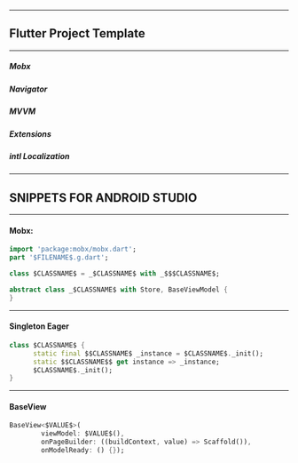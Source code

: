 ------------------------------------------
## Flutter Project Template
------------------------------------------

##### Mobx
##### Navigator
##### MVVM
##### Extensions
##### intl Localization

------------------------------------------
## SNIPPETS FOR ANDROID STUDIO
------------------------------------------

#### Mobx:

```Dart
import 'package:mobx/mobx.dart';
part '$FILENAME$.g.dart';

class $CLASSNAME$ = _$CLASSNAME$ with _$$$CLASSNAME$;

abstract class _$CLASSNAME$ with Store, BaseViewModel {
}
```

------------------------------------------

#### Singleton Eager

```Dart
class $CLASSNAME$ {
      static final $$CLASSNAME$ _instance = $CLASSNAME$._init();
      static $$CLASSNAME$$ get instance => _instance;
      $CLASSNAME$._init();
}
```

------------------------------------------

#### BaseView

```Dart
BaseView<$VALUE$>(
        viewModel: $VALUE$(),
        onPageBuilder: ((buildContext, value) => Scaffold()),
        onModelReady: () {});
```
